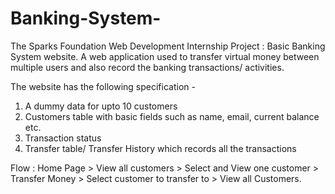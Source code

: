 # Banking-System- 
The Sparks Foundation Web Development Internship Project : Basic Banking System website. A web application used to transfer virtual money between multiple users and also record the banking transactions/ activities.

The website has the following specification -

1. A dummy data for upto 10 customers
2. Customers table with basic fields such as name, email, current balance etc.
3. Transaction status
4. Transfer table/ Transfer History which records all the transactions

Flow : Home Page > View all customers > Select and View one customer > Transfer Money > Select customer to transfer to > View all Customers.


